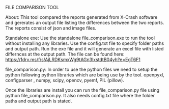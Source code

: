 FILE COMPARISON TOOL

About: This tool compared the reports generated from X-Crash software and gererates an output file listing the differences between the two reports. The reports consist of json and image files.

Standalone exe: Use the standalone file_comparison.exe to run the tool without installing any libraries. Use the config.txt file to specify folder paths and output path. Run the exe file and it will generate
an excel file with listed differnces at the output path. The file can be found here: https://1drv.ms/f/s!AjLRDKsmxWg9tAGn3lxstdtB04yh?e=EgT6F1

file_comparison.py: In order to use the python files we need to setup the python following python libraries which are being use by the tool.
  openpyxl, configparser , numpy, scipy, opencv, pyemf, PIL (pillow).

Once the libraries are install you can run the file_comparison.py file using python file_comparison.py. It also needs config.txt file where the folder paths and output path is stated.


